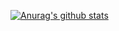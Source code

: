 [![Anurag's github stats](https://github-readme-stats.vercel.app/api?username=DouShaoxun)](https://github.com/anuraghazra/github-readme-stats)
<!--
**DouShaoxun/DouShaoxun** is a ✨ _special_ ✨ repository because its `README.md` (this file) appears on your GitHub profile.

Here are some ideas to get you started:

- 🔭 I’m currently working on ...
- 🌱 I’m currently learning ...
- 👯 I’m looking to collaborate on ...
- 🤔 I’m looking for help with ...
- 💬 Ask me about ...
- 📫 How to reach me: ...
- 😄 Pronouns: ...
- ⚡ Fun fact: ...
-->
